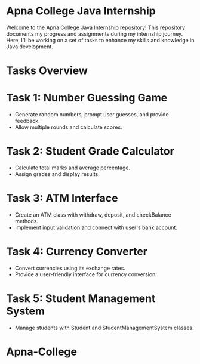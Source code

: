 # Apna College Java Internship
Welcome to the Apna College Java Internship repository! This repository documents my progress and assignments during my internship journey. Here, I'll be working on a set of tasks to enhance my skills and knowledge in Java development.

# Tasks Overview

# Task 1: Number Guessing Game
   * Generate random numbers, prompt user guesses, and provide feedback.
   * Allow multiple rounds and calculate scores.

# Task 2: Student Grade Calculator
  * Calculate total marks and average percentage.
  * Assign grades and display results.

# Task 3: ATM Interface
  * Create an ATM class with withdraw, deposit, and checkBalance methods.
  * Implement input validation and connect with user's bank account.

# Task 4: Currency Converter
  * Convert currencies using its exchange rates.
  * Provide a user-friendly interface for currency conversion.

# Task 5: Student Management System
  * Manage students with Student and StudentManagementSystem classes.
 


# Apna-College
